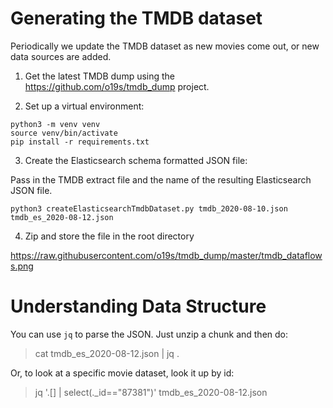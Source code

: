 # Generating the TMDB dataset

Periodically we update the TMDB dataset as new movies come out, or new data sources are added.

1. Get the latest TMDB dump using the https://github.com/o19s/tmdb_dump project.

2. Set up a virtual environment:

```
python3 -m venv venv
source venv/bin/activate
pip install -r requirements.txt
```

3. Create the Elasticsearch schema formatted JSON file:

Pass in the TMDB extract file and the name of the resulting Elasticsearch JSON file.

```
python3 createElasticsearchTmdbDataset.py tmdb_2020-08-10.json tmdb_es_2020-08-12.json
```

4. Zip and store the file in the root directory


https://raw.githubusercontent.com/o19s/tmdb_dump/master/tmdb_dataflows.png


# Understanding Data Structure

You can use `jq` to parse the JSON.   Just unzip a chunk and then do:

> cat tmdb_es_2020-08-12.json | jq .

Or, to look at a specific movie dataset, look it up by id:

> jq '.[] | select(._id=="87381")' tmdb_es_2020-08-12.json
